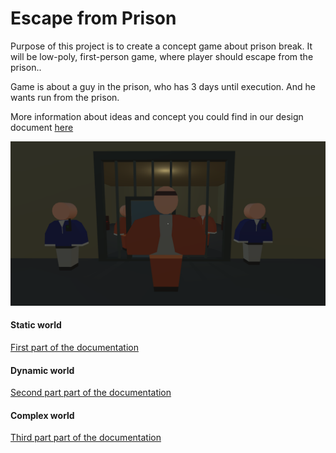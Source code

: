 # Escape from Prison

Purpose of this project is to create a concept game about prison break. It will be low-poly, first-person game, where player should escape from the prison..

Game is about a guy in the prison, who has 3 days until execution. And he wants run from the prison.

More information about ideas and concept you could find in our design document [here](https://docs.google.com/document/d/1L1RRxXLZnIOVRDOsOyrsrFMWBKk0qA_lHQnfiwO_zEY/edit#)

<img width="1000" alt="portfolio_view" src="foto/4.PNG">


#### Static world

[First part of the documentation](documentation1.md)

#### Dynamic world

[Second part part of the documentation](documentation2.md)

#### Complex world

[Third part part of the documentation](documentation3.md)
